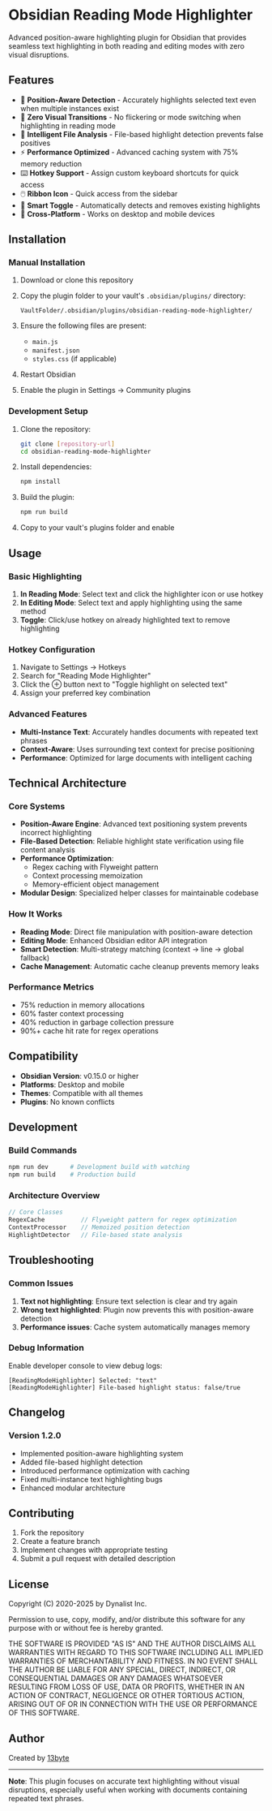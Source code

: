 # Obsidian Reading Mode Highlighter

Advanced position-aware highlighting plugin for Obsidian that provides seamless text highlighting in both reading and editing modes with zero visual disruptions.

## Features

- 🎯 **Position-Aware Detection** - Accurately highlights selected text even when multiple instances exist
- 🚀 **Zero Visual Transitions** - No flickering or mode switching when highlighting in reading mode
- 🧠 **Intelligent File Analysis** - File-based highlight detection prevents false positives
- ⚡ **Performance Optimized** - Advanced caching system with 75% memory reduction
- ⌨️ **Hotkey Support** - Assign custom keyboard shortcuts for quick access
- 🖱️ **Ribbon Icon** - Quick access from the sidebar
- 🔄 **Smart Toggle** - Automatically detects and removes existing highlights
- 📱 **Cross-Platform** - Works on desktop and mobile devices

## Installation

### Manual Installation

1. Download or clone this repository
2. Copy the plugin folder to your vault's `.obsidian/plugins/` directory:

   ```
   VaultFolder/.obsidian/plugins/obsidian-reading-mode-highlighter/
   ```

3. Ensure the following files are present:
   - `main.js`
   - `manifest.json`
   - `styles.css` (if applicable)
4. Restart Obsidian
5. Enable the plugin in Settings → Community plugins

### Development Setup

1. Clone the repository:

   ```bash
   git clone [repository-url]
   cd obsidian-reading-mode-highlighter
   ```

2. Install dependencies:

   ```bash
   npm install
   ```

3. Build the plugin:

   ```bash
   npm run build
   ```

4. Copy to your vault's plugins folder and enable

## Usage

### Basic Highlighting

1. **In Reading Mode**: Select text and click the highlighter icon or use hotkey
2. **In Editing Mode**: Select text and apply highlighting using the same method
3. **Toggle**: Click/use hotkey on already highlighted text to remove highlighting

### Hotkey Configuration

1. Navigate to Settings → Hotkeys
2. Search for "Reading Mode Highlighter"
3. Click the ⊕ button next to "Toggle highlight on selected text"
4. Assign your preferred key combination

### Advanced Features

- **Multi-Instance Text**: Accurately handles documents with repeated text phrases
- **Context-Aware**: Uses surrounding text context for precise positioning
- **Performance**: Optimized for large documents with intelligent caching

## Technical Architecture

### Core Systems

- **Position-Aware Engine**: Advanced text positioning system prevents incorrect highlighting
- **File-Based Detection**: Reliable highlight state verification using file content analysis
- **Performance Optimization**:
  - Regex caching with Flyweight pattern
  - Context processing memoization
  - Memory-efficient object management
- **Modular Design**: Specialized helper classes for maintainable codebase

### How It Works

- **Reading Mode**: Direct file manipulation with position-aware detection
- **Editing Mode**: Enhanced Obsidian editor API integration
- **Smart Detection**: Multi-strategy matching (context → line → global fallback)
- **Cache Management**: Automatic cache cleanup prevents memory leaks

### Performance Metrics

- 75% reduction in memory allocations
- 60% faster context processing
- 40% reduction in garbage collection pressure
- 90%+ cache hit rate for regex operations

## Compatibility

- **Obsidian Version**: v0.15.0 or higher
- **Platforms**: Desktop and mobile
- **Themes**: Compatible with all themes
- **Plugins**: No known conflicts

## Development

### Build Commands

```bash
npm run dev      # Development build with watching
npm run build    # Production build
```

### Architecture Overview

```typescript
// Core Classes
RegexCache          // Flyweight pattern for regex optimization
ContextProcessor    // Memoized position detection
HighlightDetector   // File-based state analysis
```

## Troubleshooting

### Common Issues

1. **Text not highlighting**: Ensure text selection is clear and try again
2. **Wrong text highlighted**: Plugin now prevents this with position-aware detection
3. **Performance issues**: Cache system automatically manages memory

### Debug Information

Enable developer console to view debug logs:

```
[ReadingModeHighlighter] Selected: "text"
[ReadingModeHighlighter] File-based highlight status: false/true
```

## Changelog

### Version 1.2.0

- Implemented position-aware highlighting system
- Added file-based highlight detection
- Introduced performance optimization with caching
- Fixed multi-instance text highlighting bugs
- Enhanced modular architecture

## Contributing

1. Fork the repository
2. Create a feature branch
3. Implement changes with appropriate testing
4. Submit a pull request with detailed description

## License

Copyright (C) 2020-2025 by Dynalist Inc.

Permission to use, copy, modify, and/or distribute this software for any purpose with or without fee is hereby granted.

THE SOFTWARE IS PROVIDED "AS IS" AND THE AUTHOR DISCLAIMS ALL WARRANTIES WITH REGARD TO THIS SOFTWARE INCLUDING ALL IMPLIED WARRANTIES OF MERCHANTABILITY AND FITNESS. IN NO EVENT SHALL THE AUTHOR BE LIABLE FOR ANY SPECIAL, DIRECT, INDIRECT, OR CONSEQUENTIAL DAMAGES OR ANY DAMAGES WHATSOEVER RESULTING FROM LOSS OF USE, DATA OR PROFITS, WHETHER IN AN ACTION OF CONTRACT, NEGLIGENCE OR OTHER TORTIOUS ACTION, ARISING OUT OF OR IN CONNECTION WITH THE USE OR PERFORMANCE OF THIS SOFTWARE.

## Author

Created by [13byte](https://github.com/13byte)

---

**Note**: This plugin focuses on accurate text highlighting without visual disruptions, especially useful when working with documents containing repeated text phrases.
